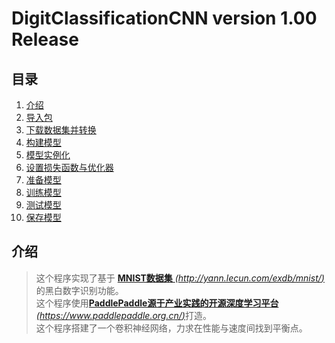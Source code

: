 # DigitClassificationCNN version 1.00 Release

## 目录

1. [介绍](https://github.com/tfcrft/DigitClassificationCNN/blob/main/README.md#介绍 "介绍")
2. [导入包](https://github.com/tfcrft/DigitClassificationCNN/blob/main/README.md#导入包 "导入包")
3. [下载数据集并转换](https://github.com/tfcrft/DigitClassificationCNN/blob/main/README.md#下载数据集并转换 "下载数据集并转换")
4. [构建模型](https://github.com/tfcrft/DigitClassificationCNN/blob/main/README.md#构建模型 "构建模型")
5. [模型实例化](https://github.com/tfcrft/DigitClassificationCNN/blob/main/README.md#模型实例化 "模型实例化")
6. [设置损失函数与优化器](https://github.com/tfcrft/DigitClassificationCNN/blob/main/README.md#设置损失函数与优化器 "设置损失函数与优化器")
7. [准备模型](https://github.com/tfcrft/DigitClassificationCNN/blob/main/README.md#准备模型 "准备模型")
8. [训练模型](https://github.com/tfcrft/DigitClassificationCNN/blob/main/README.md#训练模型 "训练模型")
9. [测试模型](https://github.com/tfcrft/DigitClassificationCNN/blob/main/README.md#测试模型 "测试模型")
10. [保存模型](https://github.com/tfcrft/DigitClassificationCNN/blob/main/README.md#保存模型 "保存模型")

## 介绍

> 这个程序实现了基于 [**MNIST数据集** *(http://yann.lecun.com/exdb/mnist/)*](http://yann.lecun.com/exdb/mnist/ "MNIST数据集") 的黑白数字识别功能。  
> 这个程序使用[**PaddlePaddle源于产业实践的开源深度学习平台** *(https://www.paddlepaddle.org.cn/)*](https://www.paddlepaddle.org.cn/ "PaddlePaddle")打造。    
> 这个程序搭建了一个卷积神经网络，力求在性能与速度间找到平衡点。
